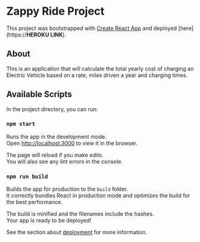 # Zappy Ride Project

This project was bootstrapped with [Create React App](https://github.com/facebook/create-react-app) and deployed [here](https://****HEROKU LINK****).

## About
This is an application that will calculate the total yearly cost of charging an Electric Vehicle based on a rate, miles driven a year and charging times.

## Available Scripts

In the project directory, you can run:

### `npm start`

Runs the app in the development mode.\
Open [http://localhost:3000](http://localhost:3000) to view it in the browser.

The page will reload if you make edits.\
You will also see any lint errors in the console.

### `npm run build`

Builds the app for production to the `build` folder.\
It correctly bundles React in production mode and optimizes the build for the best performance.

The build is minified and the filenames include the hashes.\
Your app is ready to be deployed!

See the section about [deployment](https://facebook.github.io/create-react-app/docs/deployment) for more information.
